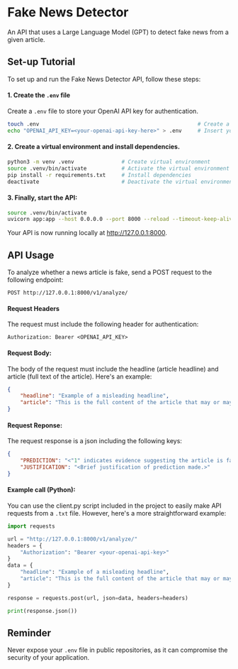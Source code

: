 # Fake News Detector
An API that uses a Large Language Model (GPT) to detect fake news from a given article.

## Set-up Tutorial
To set up and run the Fake News Detector API, follow these steps:

#### 1. Create the `.env` file
Create a `.env` file to store your OpenAI API key for authentication.

```bash
touch .env                                                  # Create a .env file
echo "OPENAI_API_KEY=<your-openai-api-key-here>" > .env     # Insert your OpenAI API Key into .env
```

#### 2. Create a virtual environment and install dependencies.
```bash
python3 -m venv .venv               # Create virtual environment
source .venv/bin/activate           # Activate the virtual environment
pip install -r requirements.txt     # Install dependencies
deactivate                          # Deactivate the virtual environment after installation
```

#### 3. Finally, start the API:
```bash
source .venv/bin/activate                                                       # Activate the virtual environment
uvicorn app:app --host 0.0.0.0 --port 8000 --reload --timeout-keep-alive 60     # Start API
```

Your API is now running locally at http://127.0.0.1:8000.

## API Usage
To analyze whether a news article is fake, send a POST request to the following endpoint:
```
POST http://127.0.0.1:8000/v1/analyze/
```

#### Request Headers
The request must include the following header for authentication:
```
Authorization: Bearer <OPENAI_API_KEY>
```

#### Request Body:
The body of the request must include the headline (article headline) and article (full text of the article). Here's an example:
```json
{
    "headline": "Example of a misleading headline",
    "article": "This is the full content of the article that may or may not be fake."
}
```

#### Request Reponse:
The request response is a json including the following keys:
```json
{
    "PREDICTION": "<"1" indicates evidence suggesting the article is fake news, and "0" otherwise>",
    "JUSTIFICATION": "<Brief justification of prediction made.>"
}
```

#### Example call (Python):
You can use the client.py script included in the project to easily make API requests from a `.txt` file. However, here's a more straightforward example:
```python
import requests

url = "http://127.0.0.1:8000/v1/analyze/"
headers = {
    "Authorization": "Bearer <your-openai-api-key>"
}
data = {
    "headline": "Example of a misleading headline",
    "article": "This is the full content of the article that may or may not be fake."
}

response = requests.post(url, json=data, headers=headers)

print(response.json())
```

## Reminder
Never expose your `.env` file in public repositories, as it can compromise the security of your application.
